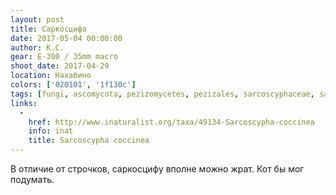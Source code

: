 ```yaml
---
layout: post
title: Саркосцифа
date: 2017-05-04 00:00:00
author: К.С.
gear: E-300 / 35mm macro
shoot_date: 2017-04-29
location: Нахабино
colors: ['020101', '1f130c']
tags: [fungi, ascomycota, pezizomycetes, pezizales, sarcoscyphaceae, sarcoscypha, sarcoscypha coccinea]
links:
  -
    href: http://www.inaturalist.org/taxa/49134-Sarcoscypha-coccinea
    info: inat
    title: Sarcoscypha coccinea
---
```

В отличие от строчков, саркосцифу вполне можно жрат. Кот бы мог подумать.

